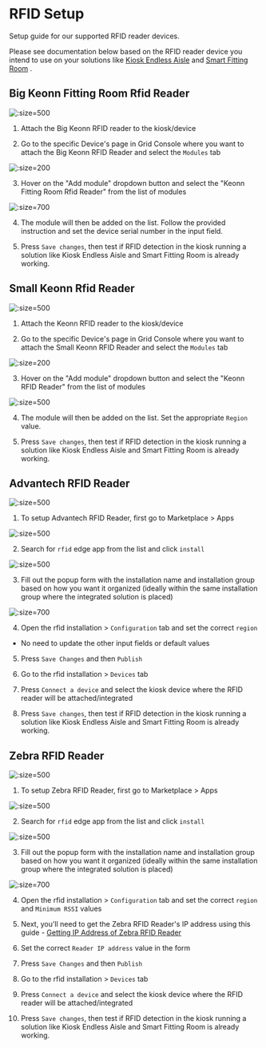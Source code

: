 # RFID Setup

Setup guide for our supported RFID reader devices.

Please see documentation below based on the RFID reader device you intend to use on your solutions like [Kiosk Endless Aisle](/apps/kiosk-endless-aisle/)  and [Smart Fitting Room](/apps/smart-fitting-room/) .

## Big Keonn Fitting Room Rfid Reader

![](/assets/rfid-module-tab.png ":size=500")

1. Attach the Big Keonn RFID reader to the kiosk/device

2. Go to the specific Device's page in Grid Console where you want to attach the Big Keonn RFID Reader and select the `Modules` tab

![](/assets/rfid-hover.png ":size=200")

3. Hover on the "Add module" dropdown button and select the "Keonn Fitting Room Rfid Reader" from the list of modules

![](/assets/rfid-big-keonn.png ":size=700")

4. The module will then be added on the list. Follow the provided instruction and set the device serial number in the input field.

5. Press `Save changes`, then test if RFID detection in the kiosk running a solution like Kiosk Endless Aisle and Smart Fitting Room is already working.


## Small Keonn Rfid Reader

![](/assets/rfid-module-tab.png ":size=500")

1. Attach the Keonn RFID reader to the kiosk/device

2. Go to the specific Device's page in Grid Console where you want to attach the Small Keonn RFID Reader and select the `Modules` tab

![](/assets/rfid-hover.png ":size=200")

3. Hover on the "Add module" dropdown button and select the "Keonn RFID Reader" from the list of modules

![](/assets/rfid-small-keonn.png ":size=500")

4. The module will then be added on the list. Set the appropriate `Region` value.

5. Press `Save changes`, then test if RFID detection in the kiosk running a solution like Kiosk Endless Aisle and Smart Fitting Room is already working.


## Advantech RFID Reader

![](/assets/rfid-marketplace.png ":size=500")

1. To setup Advantech RFID Reader, first go to Marketplace > Apps

![](/assets/rfid-install.png ":size=500")

2. Search for `rfid` edge app from the list and click `install`

![](/assets/rfid-install-form.png ":size=500")

3. Fill out the popup form with the installation name and installation group based on how you want it organized (ideally within the same installation group where the integrated solution is placed)

![](/assets/rfid-advantech.png ":size=700")

4. Open the rfid installation > `Configuration` tab and set the correct `region`
- No need to update the other input fields or default values

5. Press `Save Changes` and then `Publish`

6. Go to the rfid installation > `Devices` tab

7. Press `Connect a device` and select the kiosk device where the RFID reader will be attached/integrated

8. Press `Save changes`, then test if RFID detection in the kiosk running a solution like Kiosk Endless Aisle and Smart Fitting Room is already working.


## Zebra RFID Reader

![](/assets/rfid-marketplace.png ":size=500")

1. To setup Zebra RFID Reader, first go to Marketplace > Apps

![](/assets/rfid-install.png ":size=500")

2. Search for `rfid` edge app from the list and click `install`

![](/assets/rfid-install-form.png ":size=500")

3. Fill out the popup form with the installation name and installation group based on how you want it organized (ideally within the same installation group where the integrated solution is placed)

![](/assets/rfid-advantech.png ":size=700")

4. Open the rfid installation > `Configuration` tab and set the correct `region` and `Minimum RSSI` values

5. Next, you'll need to get the Zebra RFID Reader's IP address using this guide - [Getting IP Address of Zebra RFID Reader](/apps/rfid-reader/external-guide/zebra-rfid-ip-address.md)

6. Set the correct `Reader IP address` value in the form

7. Press `Save Changes` and then `Publish`

8. Go to the rfid installation > `Devices` tab

9. Press `Connect a device` and select the kiosk device where the RFID reader will be attached/integrated

10. Press `Save changes`, then test if RFID detection in the kiosk running a solution like Kiosk Endless Aisle and Smart Fitting Room is already working.